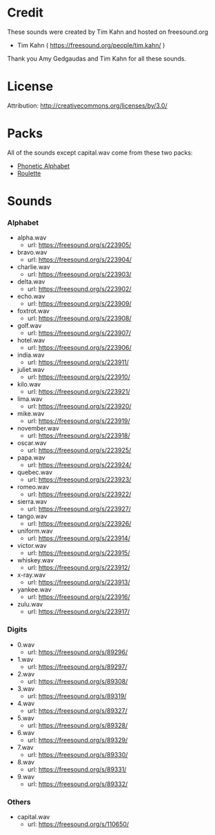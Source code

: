 # Credit

These sounds were created by Tim Kahn and hosted on freesound.org
 - Tim Kahn ( https://freesound.org/people/tim.kahn/ )

Thank you Amy Gedgaudas and Tim Kahn for all these sounds.

# License

Attribution: http://creativecommons.org/licenses/by/3.0/

# Packs

All of the sounds except capital.wav come from these two packs:
  - [Phonetic Alphabet](https://freesound.org/people/tim.kahn/packs/14153/)
  - [Roulette](https://freesound.org/people/tim.kahn/packs/5799)

# Sounds


### Alphabet
  - alpha.wav
    - url: https://freesound.org/s/223905/
  - bravo.wav
    - url: https://freesound.org/s/223904/
  - charlie.wav
    - url: https://freesound.org/s/223903/
  - delta.wav
    - url: https://freesound.org/s/223902/
  - echo.wav
    - url: https://freesound.org/s/223909/
  - foxtrot.wav
    - url: https://freesound.org/s/223908/
  - golf.wav
    - url: https://freesound.org/s/223907/
  - hotel.wav
    - url: https://freesound.org/s/223906/
  - india.wav
    - url: https://freesound.org/s/223911/
  - juliet.wav
    - url: https://freesound.org/s/223910/
  - kilo.wav
    - url: https://freesound.org/s/223921/
  - lima.wav
    - url: https://freesound.org/s/223920/
  - mike.wav
    - url: https://freesound.org/s/223919/
  - november.wav
    - url: https://freesound.org/s/223918/
  - oscar.wav
    - url: https://freesound.org/s/223925/
  - papa.wav
    - url: https://freesound.org/s/223924/
  - quebec.wav
    - url: https://freesound.org/s/223923/
  - romeo.wav
    - url: https://freesound.org/s/223922/
  - sierra.wav
    - url: https://freesound.org/s/223927/
  - tango.wav
    - url: https://freesound.org/s/223926/
  - uniform.wav
    - url: https://freesound.org/s/223914/
  - victor.wav
    - url: https://freesound.org/s/223915/
  - whiskey.wav
    - url: https://freesound.org/s/223912/
  - x-ray.wav
    - url: https://freesound.org/s/223913/
  - yankee.wav
    - url: https://freesound.org/s/223916/
  - zulu.wav
    - url: https://freesound.org/s/223917/


### Digits
  - 0.wav
    - url: https://freesound.org/s/89296/
  - 1.wav
    - url: https://freesound.org/s/89297/
  - 2.wav
    - url: https://freesound.org/s/89308/
  - 3.wav
    - url: https://freesound.org/s/89319/
  - 4.wav
    - url: https://freesound.org/s/89327/
  - 5.wav
    - url: https://freesound.org/s/89328/
  - 6.wav
    - url: https://freesound.org/s/89329/
  - 7.wav
    - url: https://freesound.org/s/89330/
  - 8.wav
    - url: https://freesound.org/s/89331/
  - 9.wav
    - url: https://freesound.org/s/89332/


### Others
  - capital.wav
      - url: https://freesound.org/s/110650/
